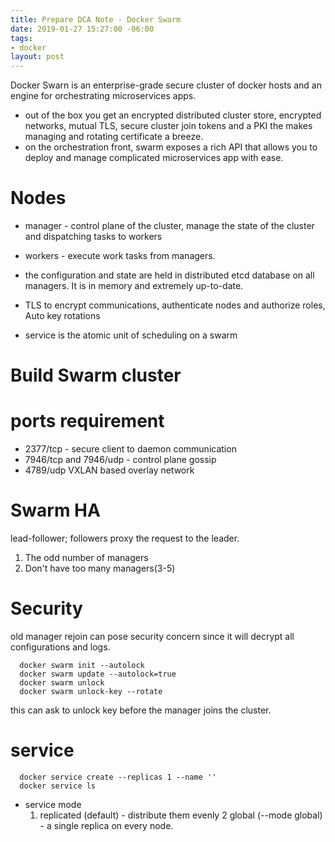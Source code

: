 ```yaml
---
title: Prepare DCA Note - Docker Swarm
date: 2019-01-27 15:27:00 -06:00
tags:
- docker
layout: post
---
```


Docker Swarn is an enterprise-grade secure cluster of docker hosts and an engine for orchestrating microservices apps.
<!--more-->
* out of the box you get an encrypted distributed cluster store, encrypted networks, mutual TLS, secure cluster join tokens and a PKI the makes managing and rotating certificate a breeze.
* on the orchestration front, swarm exposes a rich API that allows you to deploy and manage complicated microservices app with ease.

# Nodes 
* manager - control plane of the cluster, manage the state of the cluster and dispatching tasks to workers
* workers - execute work tasks from managers.

* the configuration and state are held in distributed etcd database on all managers. It is in memory and extremely up-to-date.

* TLS to encrypt communications, authenticate nodes and authorize roles, Auto key rotations

* service is the atomic unit of scheduling on a swarm


# Build Swarm cluster

# ports requirement
  * 2377/tcp - secure client to daemon communication
  * 7946/tcp and 7946/udp - control plane gossip
  * 4789/udp VXLAN based overlay network

# Swarm HA
lead-follower; followers proxy the request to the leader.
1. The odd number of managers
2. Don't have too many managers(3-5)

# Security

old manager rejoin can pose security concern since it will decrypt all configurations and logs.

```
  docker swarm init --autolock
  docker swarm update --autolock=true
  docker swarm unlock
  docker swarm unlock-key --rotate
```
this can ask to unlock key before the manager joins the cluster.

# service 
```
  docker service create --replicas 1 --name ''
  docker service ls
```

* service mode
  1. replicated (default) - distribute them evenly
  2 global (--mode global) - a single replica on every node.


